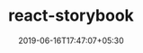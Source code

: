 ---
title: "react-storybook"
date: 2019-06-16T17:47:07+05:30
type: "organisations"
org_name: "protonmail"
repo_desc: "Isolated React components from https://github.com/ProtonMail/react-components"
repo_link: https://github.com/ProtonMail/react-storybook
---